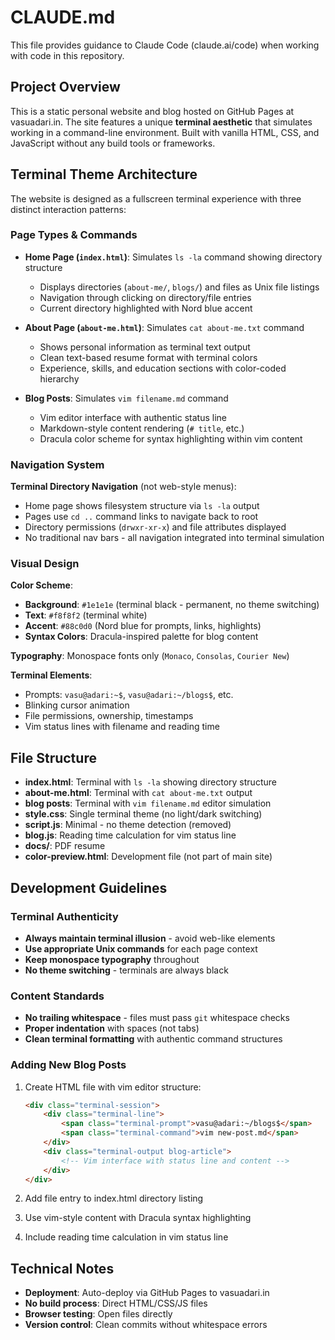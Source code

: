 # CLAUDE.md

This file provides guidance to Claude Code (claude.ai/code) when working with code in this repository.

## Project Overview

This is a static personal website and blog hosted on GitHub Pages at vasuadari.in. The site features a unique **terminal aesthetic** that simulates working in a command-line environment. Built with vanilla HTML, CSS, and JavaScript without any build tools or frameworks.

## Terminal Theme Architecture

The website is designed as a fullscreen terminal experience with three distinct interaction patterns:

### Page Types & Commands

- **Home Page (`index.html`)**: Simulates `ls -la` command showing directory structure
  - Displays directories (`about-me/`, `blogs/`) and files as Unix file listings
  - Navigation through clicking on directory/file entries
  - Current directory highlighted with Nord blue accent

- **About Page (`about-me.html`)**: Simulates `cat about-me.txt` command
  - Shows personal information as terminal text output
  - Clean text-based resume format with terminal colors
  - Experience, skills, and education sections with color-coded hierarchy

- **Blog Posts**: Simulates `vim filename.md` command
  - Vim editor interface with authentic status line
  - Markdown-style content rendering (`# title`, etc.)
  - Dracula color scheme for syntax highlighting within vim content

### Navigation System

**Terminal Directory Navigation** (not web-style menus):
- Home page shows filesystem structure via `ls -la` output
- Pages use `cd ..` command links to navigate back to root
- Directory permissions (`drwxr-xr-x`) and file attributes displayed
- No traditional nav bars - all navigation integrated into terminal simulation

### Visual Design

**Color Scheme**:
- **Background**: `#1e1e1e` (terminal black - permanent, no theme switching)
- **Text**: `#f8f8f2` (terminal white)
- **Accent**: `#88c0d0` (Nord blue for prompts, links, highlights)
- **Syntax Colors**: Dracula-inspired palette for blog content

**Typography**: Monospace fonts only (`Monaco`, `Consolas`, `Courier New`)

**Terminal Elements**:
- Prompts: `vasu@adari:~$`, `vasu@adari:~/blogs$`, etc.
- Blinking cursor animation
- File permissions, ownership, timestamps
- Vim status lines with filename and reading time

## File Structure

- **index.html**: Terminal with `ls -la` showing directory structure
- **about-me.html**: Terminal with `cat about-me.txt` output
- **blog posts**: Terminal with `vim filename.md` editor simulation
- **style.css**: Single terminal theme (no light/dark switching)
- **script.js**: Minimal - no theme detection (removed)
- **blog.js**: Reading time calculation for vim status line
- **docs/**: PDF resume
- **color-preview.html**: Development file (not part of main site)

## Development Guidelines

### Terminal Authenticity
- **Always maintain terminal illusion** - avoid web-like elements
- **Use appropriate Unix commands** for each page context
- **Keep monospace typography** throughout
- **No theme switching** - terminals are always black

### Content Standards
- **No trailing whitespace** - files must pass `git` whitespace checks
- **Proper indentation** with spaces (not tabs)
- **Clean terminal formatting** with authentic command structures

### Adding New Blog Posts

1. Create HTML file with vim editor structure:
   ```html
   <div class="terminal-session">
       <div class="terminal-line">
           <span class="terminal-prompt">vasu@adari:~/blogs$</span>
           <span class="terminal-command">vim new-post.md</span>
       </div>
       <div class="terminal-output blog-article">
           <!-- Vim interface with status line and content -->
       </div>
   </div>
   ```

2. Add file entry to index.html directory listing
3. Use vim-style content with Dracula syntax highlighting
4. Include reading time calculation in vim status line

## Technical Notes

- **Deployment**: Auto-deploy via GitHub Pages to vasuadari.in
- **No build process**: Direct HTML/CSS/JS files
- **Browser testing**: Open files directly
- **Version control**: Clean commits without whitespace errors
